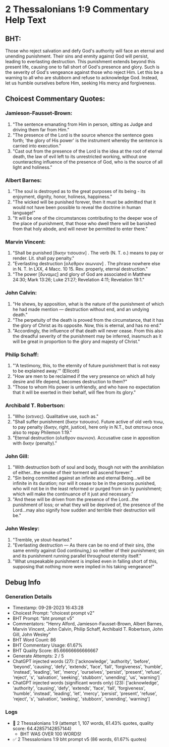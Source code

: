 # 2 Thessalonians 1:9 Commentary Help Text

## BHT:
Those who reject salvation and defy God's authority will face an eternal and unending punishment. Their sins and enmity against God will persist, leading to everlasting destruction. This punishment extends beyond this present life, causing one to fall short of God's presence and glory. Such is the severity of God's vengeance against those who reject Him. Let this be a warning to all who are stubborn and refuse to acknowledge God. Instead, let us humble ourselves before Him, seeking His mercy and forgiveness.

## Choicest Commentary Quotes:
### Jamieson-Fausset-Brown:
1. "The sentence emanating from Him in person, sitting as Judge and driving them far from Him."
2. "The presence of the Lord is the source whence the sentence goes forth; 'the glory of His power' is the instrument whereby the sentence is carried into execution."
3. "Cast out from the presence of the Lord is the idea at the root of eternal death, the law of evil left to its unrestricted working, without one counteracting influence of the presence of God, who is the source of all light and holiness."

### Albert Barnes:
1. "The soul is destroyed as to the great purposes of its being - its enjoyment, dignity, honor, holiness, happiness."
2. "The wicked will be punished forever, then it must be admitted that it would not have been possible to reveal the doctrine in human language!"
3. "It will be one of the circumstances contributing to the deeper woe of the place of punishment, that those who dwell there will be banished from that holy abode, and will never be permitted to enter there."

### Marvin Vincent:
1. "Shall be punished [δικην τισουσιν] . The verb (N. T. o.) means to pay or render. Lit. shall pay penalty."
2. "Everlasting destruction [ολεθρον αιωνιον] . The phrase nowhere else in N. T. In LXX, 4 Macc. 10 15. Rev. properly, eternal destruction."
3. "The power [δυναμις] and glory of God are associated in Matthew 24:30; Mark 13:26; Luke 21:27; Revelation 4:11; Revelation 19:1."

### John Calvin:
1. "He shews, by apposition, what is the nature of the punishment of which he had made mention — destruction without end, and an undying death."
2. "The perpetuity of the death is proved from the circumstance, that it has the glory of Christ as its opposite. Now, this is eternal, and has no end."
3. "Accordingly, the influence of that death will never cease. From this also the dreadful severity of the punishment may be inferred, inasmuch as it will be great in proportion to the glory and majesty of Christ."

### Philip Schaff:
1. "'A testimony, this, to the eternity of future punishment that is not easy to be explained away.'" (Ellicott)
2. "How are men to be reclaimed if the very presence on which all holy desire and life depend, becomes destruction to them?" 
3. "Those to whom His power is unfriendly, and who have no expectation that it will be exerted in their behalf, will flee from its glory."

### Archibald T. Robertson:
1. "Who (οιτινες). Qualitative use, such as."
2. "Shall suffer punishment (δικην τισουσιν). Future active of old verb τινω, to pay penalty (δικην, right, justice), here only in N.T., but αποτινω once also to repay Philemon 1:19."
3. "Eternal destruction (ολεθρον αιωνιον). Accusative case in apposition with δικην (penalty)."

### John Gill:
1. "With destruction both of soul and body, though not with the annihilation of either...the smoke of their torment will ascend forever."
2. "Sin being committed against an infinite and eternal Being...will be infinite in its duration; nor will it cease to be in the persons punished, who will not be in the least reformed or purged from sin by punishment; which will make the continuance of it just and necessary."
3. "And these will be driven from the presence of the Lord...the punishment of loss; or what they will be deprived of, the presence of the Lord...may also signify how sudden and terrible their destruction will be."

### John Wesley:
1. "Tremble, ye stout-hearted." 
2. "Everlasting destruction — As there can be no end of their sins, (the same enmity against God continuing,) so neither of their punishment; sin and its punishment running parallel throughout eternity itself."
3. "What unspeakable punishment is implied even in falling short of this, supposing that nothing more were implied in his taking vengeance!"


## Debug Info
### Generation Details
- Timestamp: 09-28-2023 16:43:28
- Choicest Prompt: "choicest prompt v2"
- BHT Prompt: "bht prompt v5"
- Commentators: "Henry Alford, Jamieson-Fausset-Brown, Albert Barnes, Marvin Vincent, John Calvin, Philip Schaff, Archibald T. Robertson, John Gill, John Wesley"
- BHT Word Count: 86
- BHT Commentary Usage: 61.67%
- BHT Quality Score: 85.66666666666667
- Generate Attempts: 2 / 5
- ChatGPT injected words (27):
	['acknowledge', 'authority', 'before', 'beyond', 'causing', 'defy', 'extends', 'face', 'fall', 'forgiveness', 'humble', 'instead', 'leading', 'let', 'mercy', 'ourselves', 'persist', 'present', 'refuse', 'reject', 's', 'salvation', 'seeking', 'stubborn', 'unending', 'us', 'warning']
- ChatGPT injected words (significant words only) (23):
	['acknowledge', 'authority', 'causing', 'defy', 'extends', 'face', 'fall', 'forgiveness', 'humble', 'instead', 'leading', 'let', 'mercy', 'persist', 'present', 'refuse', 'reject', 's', 'salvation', 'seeking', 'stubborn', 'unending', 'warning']

### Logs
- 🔄 2 Thessalonians 1:9 (attempt 1, 107 words, 61.43% quotes, quality score: 64.42857142857144) 
	- BHT WAS OVER 100 WORDS!
- ✅ 2 Thessalonians 1:9 bht prompt v5 (86 words, 61.67% quotes)
